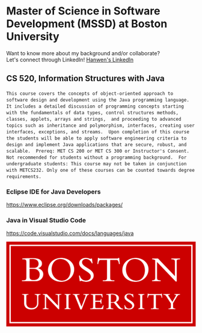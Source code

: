 # Master of Science in Software Development (MSSD) at Boston University

Want to know more about my background and/or collaborate?\
Let's connect through LinkedIn!
[Hanwen's LinkedIn](https://www.linkedin.com/in/hanwenzhang123)

## CS 520, Information Structures with Java
`This course covers the concepts of object-oriented approach to software design and development using the Java programming language. 
It includes a detailed discussion of programming concepts starting with the fundamentals of data types, control structures methods, classes, applets, arrays and strings, 
and proceeding to advanced topics such as inheritance and polymorphism, interfaces, creating user interfaces, exceptions, and streams. 
Upon completion of this course the students will be able to apply software engineering criteria to design and implement Java applications that are secure, robust, and scalable. 
Prereq: MET CS 200 or MET CS 300 or Instructor's Consent. Not recommended for students without a programming background. 
For undergraduate students: This course may not be taken in conjunction with METCS232. Only one of these courses can be counted towards degree requirements.`

### Eclipse IDE for Java Developers
https://www.eclipse.org/downloads/packages/
### Java in Visual Studio Code
https://code.visualstudio.com/docs/languages/java

![Boston University Logo]( BU-logo.png "Boston University Logo" )
